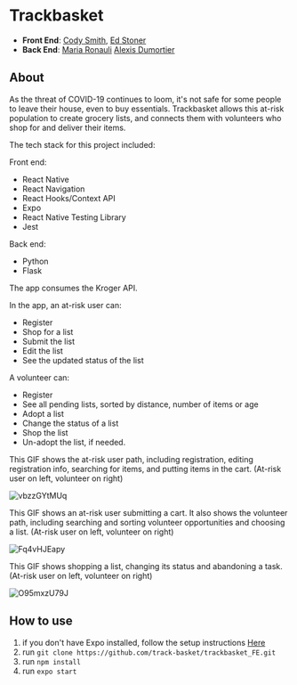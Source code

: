 # Trackbasket

+ **Front End**: [Cody Smith](https://github.com/monstaro), [Ed Stoner](https://github.com/edlsto)
+ **Back End**: [Maria Ronauli](https://github.com/mronauli) [Alexis Dumortier](https://github.com/adumortier)

## About

As the threat of COVID-19 continues to loom, it's not safe for some people to leave their house, even to buy essentials. Trackbasket allows this at-risk population to create grocery lists, and connects them with volunteers who shop for and deliver their items.

The tech stack for this project included:

Front end:

* React Native
* React Navigation
* React Hooks/Context API
* Expo
* React Native Testing Library 
* Jest

Back end: 

* Python 
* Flask 

The app consumes the Kroger API.

In the app, an at-risk user can:
* Register
* Shop for a list
* Submit the list
* Edit the list
* See the updated status of the list

A volunteer can:
* Register
* See all pending lists, sorted by distance, number of items or age
* Adopt a list
* Change the status of a list
* Shop the list
* Un-adopt the list, if needed.

This GIF shows the at-risk user path, including registration, editing registration info, searching for items, and putting items in the cart.
(At-risk user on left, volunteer on right)

![vbzzGYtMUq](https://user-images.githubusercontent.com/4350550/83814951-7fe39c00-a67c-11ea-9c76-34716eaa330b.gif)

This GIF shows an at-risk user submitting a cart. It also shows the volunteer path, including searching and sorting volunteer opportunities and choosing a list.
(At-risk user on left, volunteer on right)

![Fq4vHJEapy](https://user-images.githubusercontent.com/4350550/83815530-a0f8bc80-a67d-11ea-9929-0c6490f93b93.gif)

This GIF shows shopping a list, changing its status and abandoning a task.
(At-risk user on left, volunteer on right)

![O95mxzU79J](https://user-images.githubusercontent.com/4350550/83820663-7fea9880-a68a-11ea-9125-764f164d6763.gif)


## How to use

1. if you don't have Expo installed, follow the setup instructions [Here](https://reactnative.dev/docs/0.60/getting-started)
2. run `git clone https://github.com/track-basket/trackbasket_FE.git`
3. run `npm install`
4. run `expo start`

